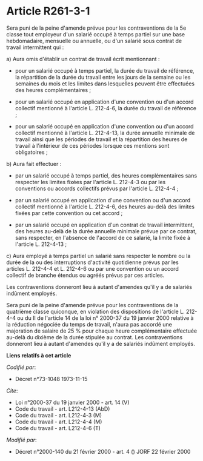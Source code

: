 # Article R261-3-1

Sera puni de la peine d'amende prévue pour les contraventions de la 5e classe tout employeur d'un salarié occupé à temps
partiel sur une base hebdomadaire, mensuelle ou annuelle, ou d'un salarié sous contrat de travail intermittent qui :

a) Aura omis d'établir un contrat de travail écrit mentionnant :

- pour un salarié occupé à temps partiel, la durée du travail de référence, la répartition de la durée du travail entre les
jours de la semaine ou les semaines du mois et les limites dans lesquelles peuvent être effectuées des heures
complémentaires ;

- pour un salarié occupé en application d'une convention ou d'un accord collectif mentionné à l'article L. 212-4-6, la durée
du travail de référence ;

- pour un salarié occupé en application d'une convention ou d'un accord collectif mentionné à l'article L. 212-4-13, la durée
annuelle minimale de travail ainsi que les périodes de travail et la répartition des heures de travail à l'intérieur de ces
périodes lorsque ces mentions sont obligatoires ;

b) Aura fait effectuer :

- par un salarié occupé à temps partiel, des heures complémentaires sans respecter les limites fixées par l'article L.
212-4-3 ou par les conventions ou accords collectifs prévus par l'article L. 212-4-4 ;

- par un salarié occupé en application d'une convention ou d'un accord collectif mentionné à l'article L. 212-4-6, des heures
au-delà des limites fixées par cette convention ou cet accord ;

- par un salarié occupé en application d'un contrat de travail intermittent, des heures au-delà de la durée annuelle minimale
prévue par ce contrat, sans respecter, en l'absence de l'accord de ce salarié, la limite fixée à l'article L. 212-4-13 ;

c) Aura employé à temps partiel un salarié sans respecter le nombre ou la durée de la ou des interruptions d'activité
quotidienne prévus par les articles L. 212-4-4 et L. 212-4-6 ou par une convention ou un accord collectif de branche étendus
ou agréés prévus par ces articles.

Les contraventions donneront lieu à autant d'amendes qu'il y a de salariés indûment employés.

Sera puni de la peine d'amende prévue pour les contraventions de la quatrième classe quiconque, en violation des dispositions
de l'article L. 212-4-4 ou du II de l'article 14 de la loi n° 2000-37 du 19 janvier 2000 relative à la réduction négociée du
temps de travail, n'aura pas accordé une majoration de salaire de 25 % pour chaque heure complémentaire effectuée au-delà du
dixième de la durée stipulée au contrat. Les contraventions donneront lieu à autant d'amendes qu'il y a de salariés indûment
employés.

**Liens relatifs à cet article**

_Codifié par_:

  - Décret n°73-1048 1973-11-15

_Cite_:

  - Loi n°2000-37 du 19 janvier 2000 - art. 14 (V)
  - Code du travail - art. L212-4-13 (AbD)
  - Code du travail - art. L212-4-3 (M)
  - Code du travail - art. L212-4-4 (M)
  - Code du travail - art. L212-4-6 (T)

_Modifié par_:

  - Décret n°2000-140 du 21 février 2000 - art. 4 () JORF 22 février 2000
